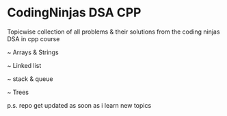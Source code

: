 # CodingNinjas DSA CPP
Topicwise collection of all problems & their solutions from the coding ninjas DSA in cpp course

  ~ Arrays & Strings
  
  ~ Linked list
  
  ~ stack & queue
  
  ~ Trees
  
  p.s. repo get updated as soon as i learn new topics
